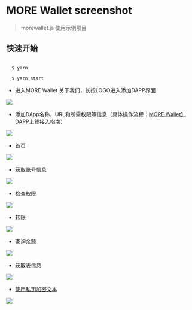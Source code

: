 # MORE Wallet screenshot

> morewallet.js 使用示例项目

## 快速开始

```

  $ yarn

  $ yarn start

```



- 进入MORE Wallet 关于我们，长按LOGO进入添加DAPP界面


![](https://public.bitzhidao.com/screenshot/into_dev.jpg)



- 添加DApp名称，URL和所需权限等信息（具体操作流程：[MORE Wallet】DAPP上线接入指南](https://mp.weixin.qq.com/s/rRJiDJOT_DBWRp78jhxWcg)）


![](https://public.bitzhidao.com/screenshot/add_dapp.jpg)



- [首页](http://wokeyi.club)


![](https://public.bitzhidao.com/screenshot/new_index.jpg)



- [获取账号信息](http://wokeyi.club/get-account)


![](https://public.bitzhidao.com/screenshot/get_account.jpg)



- [检查权限](http://wokeyi.club/check-action)


![](https://public.bitzhidao.com/screenshot/check_action.jpg)



- [转账](http://wokeyi.club/transfer)


![](https://public.bitzhidao.com/screenshot/transfer.jpg)



- [查询余额](http://wokeyi.club/currency-balance)


![](https://public.bitzhidao.com/screenshot/currency-balance.jpg)



- [获取表信息](http://wokeyi.club/table-rows)


![](https://public.bitzhidao.com/screenshot/get_table_rows.jpg)



- [使用私钥加密文本](http://wokeyi.club/sign-text)


![](https://public.bitzhidao.com/screenshot/sign_text.jpg)





